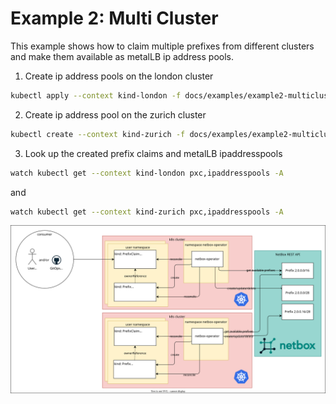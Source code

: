 # Example 2: Multi Cluster

This example shows how to claim multiple prefixes from different clusters and make them available as metalLB ip address pools.

1. Create ip address pools on the london cluster
```bash
kubectl apply --context kind-london -f docs/examples/example2-multicluster/london-pools.yaml
```
2. Create ip address pool on the zurich cluster
```bash
kubectl create --context kind-zurich -f docs/examples/example2-multicluster/zurich-pools.yaml
```
3. Look up the created prefix claims and metalLB ipaddresspools
```bash
watch kubectl get --context kind-london pxc,ipaddresspools -A
```
and
```bash
watch kubectl get --context kind-zurich pxc,ipaddresspools -A
```

![Example 2](multicluster.drawio.svg)

